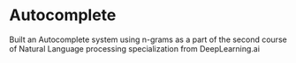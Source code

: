 # Autocomplete
Built an Autocomplete system using n-grams as a part of the second course of Natural Language processing specialization from DeepLearning.ai
